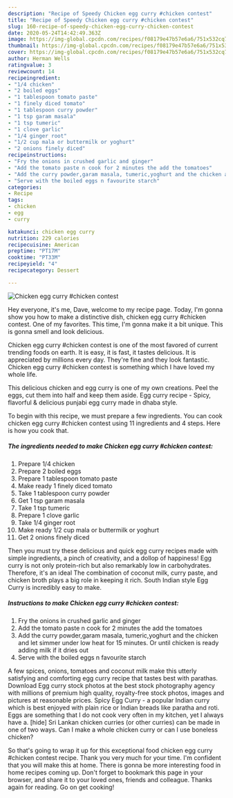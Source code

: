 ```yaml
---
description: "Recipe of Speedy Chicken egg curry #chicken contest"
title: "Recipe of Speedy Chicken egg curry #chicken contest"
slug: 160-recipe-of-speedy-chicken-egg-curry-chicken-contest
date: 2020-05-24T14:42:49.363Z
image: https://img-global.cpcdn.com/recipes/f08179e47b57e6a6/751x532cq70/chicken-egg-curry-chicken-contest-recipe-main-photo.jpg
thumbnail: https://img-global.cpcdn.com/recipes/f08179e47b57e6a6/751x532cq70/chicken-egg-curry-chicken-contest-recipe-main-photo.jpg
cover: https://img-global.cpcdn.com/recipes/f08179e47b57e6a6/751x532cq70/chicken-egg-curry-chicken-contest-recipe-main-photo.jpg
author: Herman Wells
ratingvalue: 3
reviewcount: 14
recipeingredient:
- "1/4 chicken"
- "2 boiled eggs"
- "1 tablespoon tomato paste"
- "1 finely diced tomato"
- "1 tablespoon curry powder"
- "1 tsp garam masala"
- "1 tsp tumeric"
- "1 clove garlic"
- "1/4 ginger root"
- "1/2 cup mala or buttermilk or yoghurt"
- "2 onions finely diced"
recipeinstructions:
- "Fry the onions in crushed garlic and ginger"
- "Add the tomato paste n cook for 2 minutes the add the tomatoes"
- "Add the curry powder,garam masala, tumeric,yoghurt and the chicken and let simmer under low heat for 15 minutes. Or until chicken is ready adding milk if it dries out"
- "Serve with the boiled eggs n favourite starch"
categories:
- Recipe
tags:
- chicken
- egg
- curry

katakunci: chicken egg curry 
nutrition: 229 calories
recipecuisine: American
preptime: "PT17M"
cooktime: "PT33M"
recipeyield: "4"
recipecategory: Dessert

---
```



![Chicken egg curry #chicken contest](https://img-global.cpcdn.com/recipes/f08179e47b57e6a6/751x532cq70/chicken-egg-curry-chicken-contest-recipe-main-photo.jpg)

Hey everyone, it's me, Dave, welcome to my recipe page. Today, I'm gonna show you how to make a distinctive dish, chicken egg curry #chicken contest. One of my favorites. This time, I'm gonna make it a bit unique. This is gonna smell and look delicious.

Chicken egg curry #chicken contest is one of the most favored of current trending foods on earth. It is easy, it is fast, it tastes delicious. It is appreciated by millions every day. They're fine and they look fantastic. Chicken egg curry #chicken contest is something which I have loved my whole life.

This delicious chicken and egg curry is one of my own creations. Peel the eggs, cut them into half and keep them aside. Egg curry recipe - Spicy, flavorful &amp; delicious punjabi egg curry made in dhaba style.


To begin with this recipe, we must prepare a few ingredients. You can cook chicken egg curry #chicken contest using 11 ingredients and 4 steps. Here is how you cook that.

<!--inarticleads1-->

##### The ingredients needed to make Chicken egg curry #chicken contest:

1. Prepare 1/4 chicken
1. Prepare 2 boiled eggs
1. Prepare 1 tablespoon tomato paste
1. Make ready 1 finely diced tomato
1. Take 1 tablespoon curry powder
1. Get 1 tsp garam masala
1. Take 1 tsp tumeric
1. Prepare 1 clove garlic
1. Take 1/4 ginger root
1. Make ready 1/2 cup mala or buttermilk or yoghurt
1. Get 2 onions finely diced


Then you must try these delicious and quick egg curry recipes made with simple ingredients, a pinch of creativity, and a dollop of happiness! Egg curry is not only protein-rich but also remarkably low in carbohydrates. Therefore, it&#39;s an ideal The combination of coconut milk, curry paste, and chicken broth plays a big role in keeping it rich. South Indian style Egg Curry is incredibly easy to make. 

<!--inarticleads2-->

##### Instructions to make Chicken egg curry #chicken contest:

1. Fry the onions in crushed garlic and ginger
1. Add the tomato paste n cook for 2 minutes the add the tomatoes
1. Add the curry powder,garam masala, tumeric,yoghurt and the chicken and let simmer under low heat for 15 minutes. Or until chicken is ready adding milk if it dries out
1. Serve with the boiled eggs n favourite starch


A few spices, onions, tomatoes and coconut milk make this utterly satisfying and comforting egg curry recipe that tastes best with parathas. Download Egg curry stock photos at the best stock photography agency with millions of premium high quality, royalty-free stock photos, images and pictures at reasonable prices. Spicy Egg Curry - a popular Indian curry which is best enjoyed with plain rice or Indian breads like paratha and roti. Eggs are something that I do not cook very often in my kitchen, yet I always have a. [hide] Sri Lankan chicken curries (or other curries) can be made in one of two ways. Can I make a whole chicken curry or can I use boneless chicken? 

So that's going to wrap it up for this exceptional food chicken egg curry #chicken contest recipe. Thank you very much for your time. I'm confident that you will make this at home. There is gonna be more interesting food in home recipes coming up. Don't forget to bookmark this page in your browser, and share it to your loved ones, friends and colleague. Thanks again for reading. Go on get cooking!
